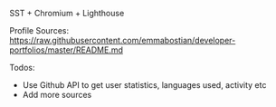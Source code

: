 SST + Chromium + Lighthouse

Profile Sources:
https://raw.githubusercontent.com/emmabostian/developer-portfolios/master/README.md

Todos:

- Use Github API to get user statistics, languages used, activity etc
- Add more sources
